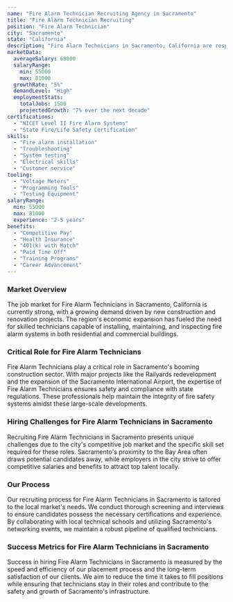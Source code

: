 ```yaml
---
name: "Fire Alarm Technician Recruiting Agency in Sacramento"
title: "Fire Alarm Technician Recruiting"
position: "Fire Alarm Technician"
city: "Sacramento"
state: "California"
description: "Fire Alarm Technicians in Sacramento, California are responsible for installing, testing, and repairing fire alarm systems in residential and commercial buildings."
marketData:
  averageSalary: 68000
  salaryRange:
    min: 55000
    max: 81000
  growthRate: "5%"
  demandLevel: "High"
  employmentStats:
    totalJobs: 1500
    projectedGrowth: "7% over the next decade"
certifications:
  - "NICET Level II Fire Alarm Systems"
  - "State Fire/Life Safety Certification"
skills:
  - "Fire alarm installation"
  - "Troubleshooting"
  - "System testing"
  - "Electrical skills"
  - "Customer service"
tooling:
  - "Voltage Meters"
  - "Programming Tools"
  - "Testing Equipment"
salaryRange:
  min: 55000
  max: 81000
  experience: "2-5 years"
benefits:
  - "Competitive Pay"
  - "Health Insurance"
  - "401(k) with Match"
  - "Paid Time Off"
  - "Training Programs"
  - "Career Advancement"
---
```


### Market Overview
The job market for Fire Alarm Technicians in Sacramento, California is currently strong, with a growing demand driven by new construction and renovation projects. The region's economic expansion has fueled the need for skilled technicians capable of installing, maintaining, and inspecting fire alarm systems in both residential and commercial buildings.

### Critical Role for Fire Alarm Technicians
Fire Alarm Technicians play a critical role in Sacramento's booming construction sector. With major projects like the Railyards redevelopment and the expansion of the Sacramento International Airport, the expertise of Fire Alarm Technicians ensures safety and compliance with state regulations. These professionals help maintain the integrity of fire safety systems amidst these large-scale developments.

### Hiring Challenges for Fire Alarm Technicians in Sacramento
Recruiting Fire Alarm Technicians in Sacramento presents unique challenges due to the city's competitive job market and the specific skill set required for these roles. Sacramento's proximity to the Bay Area often draws potential candidates away, while employers in the city strive to offer competitive salaries and benefits to attract top talent locally.

### Our Process
Our recruiting process for Fire Alarm Technicians in Sacramento is tailored to the local market's needs. We conduct thorough screening and interviews to ensure candidates possess the necessary certifications and experience. By collaborating with local technical schools and utilizing Sacramento's networking events, we maintain a robust pipeline of qualified technicians.

### Success Metrics for Fire Alarm Technicians in Sacramento
Success in hiring Fire Alarm Technicians in Sacramento is measured by the speed and efficiency of our placement process and the long-term satisfaction of our clients. We aim to reduce the time it takes to fill positions while ensuring that technicians stay in their roles and contribute to the safety and growth of Sacramento's infrastructure.